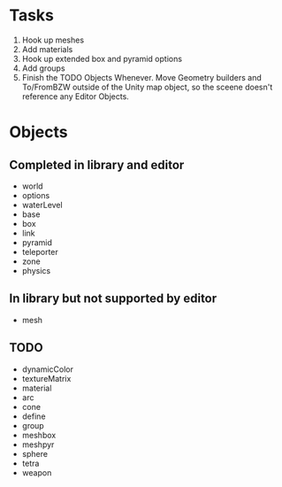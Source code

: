 # Tasks

1. Hook up meshes
2. Add materials
3. Hook up extended box and pyramid options
5. Add groups
6. Finish the TODO Objects
Whenever. Move Geometry builders and To/FromBZW outside of the Unity map object, so the sceene doesn't reference any Editor Objects.

# Objects
## Completed in library and editor
* world 
* options 
* waterLevel 
* base 
* box 
* link 
* pyramid 
* teleporter 
* zone 
* physics 

## In library but not supported by editor
* mesh 

## TODO
* dynamicColor 
* textureMatrix 
* material 
* arc 
* cone 
* define 
* group 
* meshbox 
* meshpyr 
* sphere 
* tetra 
* weapon

